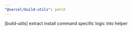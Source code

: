 ```yaml
---
"@vercel/build-utils": patch
---
```


[build-utils] extract install command specific logic into helper

